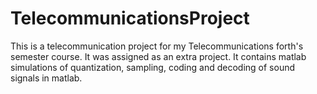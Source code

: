 # TelecommunicationsProject
This is a telecommunication project for my Telecommunications forth's semester course. It was assigned as an extra project. It contains matlab simulations of quantization, sampling, coding and decoding of sound signals in matlab.
